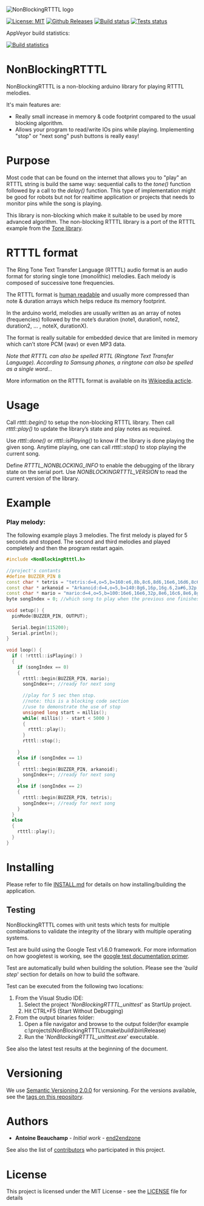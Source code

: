 ![NonBlockingRTTTL logo](https://raw.githubusercontent.com/end2endzone/NonBlockingRTTTL/master/docs/NonBlickingRtttl-splashscreen.png)

[![License: MIT](https://img.shields.io/badge/License-MIT-yellow.svg)](https://opensource.org/licenses/MIT)
[![Github Releases](https://img.shields.io/github/release/end2endzone/NonBlockingRTTTL.svg)](https://github.com/end2endzone/NonBlockingRTTTL/releases)
[![Build status](https://ci.appveyor.com/api/projects/status/wrsctc8vu3f3lq5o/branch/master?svg=true)](https://ci.appveyor.com/project/end2endzone/NonBlockingRTTTL/branch/master)
[![Tests status](https://img.shields.io/appveyor/tests/end2endzone/NonBlockingRTTTL/master.svg)](https://ci.appveyor.com/project/end2endzone/NonBlockingRTTTL/branch/master/tests)

AppVeyor build statistics:

[![Build statistics](https://buildstats.info/appveyor/chart/end2endzone/NonBlockingRTTTL)](https://ci.appveyor.com/project/end2endzone/NonBlockingRTTTL/branch/master)


# NonBlockingRTTTL

NonBlockingRTTTL is a non-blocking arduino library for playing RTTTL melodies.

It's main features are:

*  Really small increase in memory & code footprint compared to the usual blocking algorithm.
*  Allows your program to read/write IOs pins while playing. Implementing "stop" or "next song" push buttons is really easy!

# Purpose

Most code that can be found on the internet that allows you to "play" an RTTTL string is build the same way: sequential calls to the *tone()* function followed by a call to the *delay()* function. This type of implementation might be good for robots but not for realtime application or projects that needs to monitor pins while the song is playing.

This library is non-blocking which make it suitable to be used by more advanced algorithm. The non-blocking RTTTL library is a port of the RTTTL example from the [Tone library](http://storage.googleapis.com/google-code-archive-downloads/v2/code.google.com/rogue-code/Arduino-Library-Tone.zip).

# RTTTL format

The Ring Tone Text Transfer Language (RTTTL) audio format is an audio format for storing single tone (monolithic) melodies. Each melody is composed of successive tone frequencies.

The RTTTL format is [human readable](http://stackoverflow.com/questions/568671/why-should-i-use-a-human-readable-file-format) and usually more compressed than note & duration arrays which helps reduce its memory footprint.

In the arduino world, melodies are usually written as an array of notes (frequencies) followed by the note’s duration (note1, duration1, note2, duration2, … ,  noteX, durationX).

The format is really suitable for embedded device that are limited in memory which can’t store PCM (wav) or even MP3 data.

*Note that RTTTL can also be spelled RTTL (Ringtone Text Transfer Language). According to Samsung phones, a ringtone can also be spelled as a single word...*

More information on the RTTTL format is available on its [Wikipedia acticle](https://en.wikipedia.org/wiki/Ring_Tone_Transfer_Language).

# Usage

Call *rtttl::begin()* to setup the non-blocking RTTTL library. Then call *rtttl::play()* to update the library’s state and play notes as required.

Use *rtttl::done()* or *rtttl::isPlaying()* to know if the library is done playing the given song. Anytime playing, one can call *rtttl::stop()* to stop playing the current song.

Define *RTTTL_NONBLOCKING_INFO* to enable the debugging of the library state on the serial port. Use *NONBLOCKINGRTTTL_VERSION* to read the current version of the library.


# Example

### Play melody:
The following example plays 3 melodies. The first melody is played for 5 seconds and stopped. The second and third melodies and played completely and then the program restart again.

```cpp
#include <NonBlockingRtttl.h>
 
//project's contants
#define BUZZER_PIN 8
const char * tetris = "tetris:d=4,o=5,b=160:e6,8b,8c6,8d6,16e6,16d6,8c6,8b,a,8a,8c6,e6,8d6,8c6,b,8b,8c6,d6,e6,c6,a,2a,8p,d6,8f6,a6,8g6,8f6,e6,8e6,8c6,e6,8d6,8c6,b,8b,8c6,d6,e6,c6,a,a";
const char * arkanoid = "Arkanoid:d=4,o=5,b=140:8g6,16p,16g.6,2a#6,32p,8a6,8g6,8f6,8a6,2g6";
const char * mario = "mario:d=4,o=5,b=100:16e6,16e6,32p,8e6,16c6,8e6,8g6,8p,8g,8p,8c6,16p,8g,16p,8e,16p,8a,8b,16a#,8a,16g.,16e6,16g6,8a6,16f6,8g6,8e6,16c6,16d6,8b,16p,8c6,16p,8g,16p,8e,16p,8a,8b,16a#,8a,16g.,16e6,16g6,8a6,16f6,8g6,8e6,16c6,16d6,8b,8p,16g6,16f#6,16f6,16d#6,16p,16e6,16p,16g#,16a,16c6,16p,16a,16c6,16d6,8p,16g6,16f#6,16f6,16d#6,16p,16e6,16p,16c7,16p,16c7,16c7,p,16g6,16f#6,16f6,16d#6,16p,16e6,16p,16g#,16a,16c6,16p,16a,16c6,16d6,8p,16d#6,8p,16d6,8p,16c6";
byte songIndex = 0; //which song to play when the previous one finishes
 
void setup() {
  pinMode(BUZZER_PIN, OUTPUT);
 
  Serial.begin(115200);
  Serial.println();
}
 
void loop() {
  if ( !rtttl::isPlaying() )
  {
    if (songIndex == 0)
    {
      rtttl::begin(BUZZER_PIN, mario);
      songIndex++; //ready for next song
 
      //play for 5 sec then stop.
      //note: this is a blocking code section
      //use to demonstrate the use of stop
      unsigned long start = millis();
      while( millis() - start < 5000 ) 
      {
        rtttl::play();
      }
      rtttl::stop();
      
    }
    else if (songIndex == 1)
    {
      rtttl::begin(BUZZER_PIN, arkanoid);
      songIndex++; //ready for next song
    }
    else if (songIndex == 2)
    {
      rtttl::begin(BUZZER_PIN, tetris);
      songIndex++; //ready for next song
    }
  }
  else
  {
    rtttl::play();
  }
}
```

# Installing

Please refer to file [INSTALL.md](INSTALL.md) for details on how installing/building the application.

## Testing
NonBlockingRTTTL comes with unit tests which tests for multiple combinations to validate the integrity of the library with multiple operating systems.

Test are build using the Google Test v1.6.0 framework. For more information on how googletest is working, see the [google test documentation primer](https://github.com/google/googletest/blob/release-1.8.0/googletest/docs/V1_6_Primer.md).  

Test are automatically build when building the solution. Please see the '*build step*' section for details on how to build the software.

Test can be executed from the following two locations:

1) From the Visual Studio IDE:
   1) Select the project '*NonBlockingRTTTL_unittest*' as StartUp project.
   2) Hit CTRL+F5 (Start Without Debugging)
2) From the output binaries folder:
   1) Open a file navigator and browse to the output folder(for example c:\projects\NonBlockingRTTTL\cmake\build\bin\Release)
   2) Run the '*NonBlockingRTTTL_unittest.exe*' executable.

See also the latest test results at the beginning of the document.

# Versioning

We use [Semantic Versioning 2.0.0](http://semver.org/) for versioning. For the versions available, see the [tags on this repository](https://github.com/end2endzone/NonBlockingRTTTL/tags).

# Authors

* **Antoine Beauchamp** - *Initial work* - [end2endzone](https://github.com/end2endzone)

See also the list of [contributors](https://github.com/end2endzone/NonBlockingRTTTL/blob/master/AUTHORS) who participated in this project.

# License

This project is licensed under the MIT License - see the [LICENSE](LICENSE) file for details

